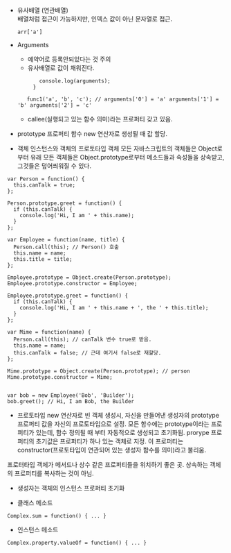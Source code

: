 * 유사배열 (연관배열)   
   배열처럼 접근이 가능하지만, 인덱스 값이 아닌 문자열로 접근.
  ```
  arr['a']
  ```


 * Arguments
    * 예약어로 등록안되있다는 것 주의
    * 유사배열로 값이 채워진다.  
     ```function func1(name, index, value) {
            console.log(arguments); 
          }
    
        func1('a', 'b', 'c'); // arguments['0'] = 'a' arguments['1'] = 'b' arguments['2'] = 'c' 
    ```
   * callee(실행되고 있는 함수 의미)라는 프로퍼티 갖고 있음.
 
 * prototype 프로퍼티
   함수 new 연산자로 생성될 때 값 할당.

 * 객체 인스턴스와 객체의 프로토타입 객체
모든 자바스크립트의 객체들은 Object로부터 유래
모든 객체들은 Object.prototype로부터 메소드들과 속성들을 상속받고, 그것들은 덮어씌워질 수 있다. 

```
var Person = function() {
  this.canTalk = true;
};

Person.prototype.greet = function() {
  if (this.canTalk) {
    console.log('Hi, I am ' + this.name);
  }
};

var Employee = function(name, title) {
  Person.call(this); // Person() 호출 
  this.name = name;
  this.title = title;
};

Employee.prototype = Object.create(Person.prototype);
Employee.prototype.constructor = Employee;

Employee.prototype.greet = function() {
  if (this.canTalk) {
    console.log('Hi, I am ' + this.name + ', the ' + this.title);
  }
};

var Mime = function(name) {
  Person.call(this); // canTalk 변수 true로 받음.
  this.name = name;
  this.canTalk = false; // 근데 여기서 false로 재할당.
};

Mime.prototype = Object.create(Person.prototype); // person
Mime.prototype.constructor = Mime;


var bob = new Employee('Bob', 'Builder');
bob.greet(); // Hi, I am Bob, the Builder
```



* 프로토타입
new 연산자로 빈 객체 생성시,
자신을 만들어낸 생성자의 prototype 프로퍼티 값을 자신의 프로토타입으로 설정.
모든 함수에는 prototype이라는 프로퍼티가 있는데, 함수 정의될 때 부터 자동적으로 생성되고 초기화됨.
prorype 프로퍼티의 초기값은 프로퍼티가 하나 있는 객체로 지정.
이 프로퍼티는 constructor(프로토타입이 연관되어 있는 생성자 함수를 의미)라고 불리움.


프로터타입 객체가 메서드나 상수 같은 프로퍼티들을 위치하기 좋은 곳.
상속하는 객체의 프로퍼티를 복사하는 것이 아님. 


* 생성자는 객체의 인스턴스 프로퍼티 초기화

* 클래스 메소드
```
Complex.sum = function() { ... }
```
* 인스턴스 메소드
```
Complex.property.valueOf = function() { ... }
```
